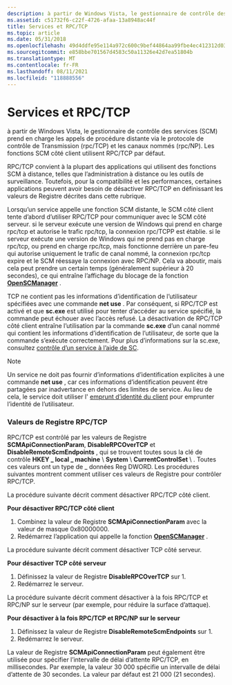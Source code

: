 ```yaml
---
description: à partir de Windows Vista, le gestionnaire de contrôle des services (SCM) prend en charge les appels de procédure distante via le protocole de contrôle de Transmission (rpc/TCP) et les canaux nommés (rpc/NP).
ms.assetid: c51732f6-c22f-4726-afaa-13a8948ac44f
title: Services et RPC/TCP
ms.topic: article
ms.date: 05/31/2018
ms.openlocfilehash: 49d4ddfe95e114a972c600c9bef44864aa99fbe4ec412312d03e08fa7d7fe15b
ms.sourcegitcommit: e858bbe701567d4583c50a11326e42d7ea51804b
ms.translationtype: MT
ms.contentlocale: fr-FR
ms.lasthandoff: 08/11/2021
ms.locfileid: "118888556"
---
```

# <a name="services-and-rpctcp"></a>Services et RPC/TCP

à partir de Windows Vista, le gestionnaire de contrôle des services (SCM) prend en charge les appels de procédure distante via le protocole de contrôle de Transmission (rpc/TCP) et les canaux nommés (rpc/NP). Les fonctions SCM côté client utilisent RPC/TCP par défaut.

RPC/TCP convient à la plupart des applications qui utilisent des fonctions SCM à distance, telles que l’administration à distance ou les outils de surveillance. Toutefois, pour la compatibilité et les performances, certaines applications peuvent avoir besoin de désactiver RPC/TCP en définissant les valeurs de Registre décrites dans cette rubrique.

Lorsqu’un service appelle une fonction SCM distante, le SCM côté client tente d’abord d’utiliser RPC/TCP pour communiquer avec le SCM côté serveur. si le serveur exécute une version de Windows qui prend en charge rpc/tcp et autorise le trafic rpc/tcp, la connexion rpc/TCPP est établie. si le serveur exécute une version de Windows qui ne prend pas en charge rpc/tcp, ou prend en charge rpc/tcp, mais fonctionne derrière un pare-feu qui autorise uniquement le trafic de canal nommé, la connexion rpc/tcp expire et le SCM réessaye la connexion avec RPC/NP. Cela va aboutir, mais cela peut prendre un certain temps (généralement supérieur à 20 secondes), ce qui entraîne l’affichage du blocage de la fonction [**OpenSCManager**](/windows/desktop/api/Winsvc/nf-winsvc-openscmanagera) .

TCP ne contient pas les informations d’identification de l’utilisateur spécifiées avec une commande **net use** . Par conséquent, si RPC/TCP est activé et que **sc.exe** est utilisé pour tenter d’accéder au service spécifié, la commande peut échouer avec l’accès refusé. La désactivation de RPC/TCP côté client entraîne l’utilisation par la commande **sc.exe** d’un canal nommé qui contient les informations d’identification de l’utilisateur, de sorte que la commande s’exécute correctement. Pour plus d’informations sur la sc.exe, consultez [contrôle d’un service à l’aide de SC](controlling-a-service-using-sc.md).

> [!Note]  
> Un service ne doit pas fournir d’informations d’identification explicites à une commande **net use** , car ces informations d’identification peuvent être partagées par inadvertance en dehors des limites de service. Au lieu de cela, le service doit utiliser l' [emprunt d’identité du client](/windows/desktop/SecAuthZ/client-impersonation) pour emprunter l’identité de l’utilisateur.

 

### <a name="rpctcp-registry-values"></a>Valeurs de Registre RPC/TCP

RPC/TCP est contrôlé par les valeurs de Registre **SCMApiConnectionParam**, **DisableRPCOverTCP** et **DisableRemoteScmEndpoints** , qui se trouvent toutes sous la clé de contrôle **HKEY \_ local \_ machine** \\ **System** \\ **CurrentControlSet** \\  . Toutes ces valeurs ont un type de \_ données Reg DWORD. Les procédures suivantes montrent comment utiliser ces valeurs de Registre pour contrôler RPC/TCP.

La procédure suivante décrit comment désactiver RPC/TCP côté client.

**Pour désactiver RPC/TCP côté client**

1.  Combinez la valeur de Registre **SCMApiConnectionParam** avec la valeur de masque 0x80000000.
2.  Redémarrez l’application qui appelle la fonction [**OpenSCManager**](/windows/desktop/api/Winsvc/nf-winsvc-openscmanagera) .

La procédure suivante décrit comment désactiver TCP côté serveur.

**Pour désactiver TCP côté serveur**

1.  Définissez la valeur de Registre **DisableRPCOverTCP** sur 1.
2.  Redémarrez le serveur.

La procédure suivante décrit comment désactiver à la fois RPC/TCP et RPC/NP sur le serveur (par exemple, pour réduire la surface d’attaque).

**Pour désactiver à la fois RPC/TCP et RPC/NP sur le serveur**

1.  Définissez la valeur de Registre **DisableRemoteScmEndpoints** sur 1.
2.  Redémarrez le serveur.

La valeur de Registre **SCMApiConnectionParam** peut également être utilisée pour spécifier l’intervalle de délai d’attente RPC/TCP, en millisecondes. Par exemple, la valeur 30 000 spécifie un intervalle de délai d’attente de 30 secondes. La valeur par défaut est 21 000 (21 secondes).

 

 
